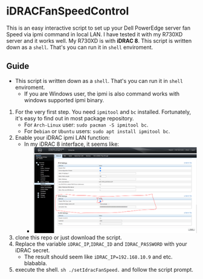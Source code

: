 # iDRACFanSpeedControl
This is an easy interactive script to set up your Dell PowerEdge server fan Speed via ipmi command in local LAN.
I have tested it with my R730XD server and it works well. My R730XD is with **iDRAC 8**.
This script is written down as a `shell`. That's you can run it in `shell` enviroment.


## Guide
+ This script is written down as a `shell`. That's you can run it in `shell` enviroment.
  + If you are Windows user, the ipmi is also command works with windows supported ipmi binary.
1. For the very first step. You need `ipmitool` and `bc` installed. Fortunately, it's easy to find out in most package repository.
   + For `Arch-Linux` user: `sudo pacman -S ipmitool bc`.
   + For `Debian` or `Ubuntu` users: `sudo apt install ipmitool bc`.
2. Enable your iDRAC ipmi LAN function:
   + In my iDRAC 8 interface, it seems like:
     + ![Alt text](/imgaes/image.png)
3. clone this repo or just download the script.
4. Replace the variable `iDRAC_IP`,`IDRAC_ID` and `IDRAC_PASSWORD` with your iDRAC secret.
   + The result should seem like `iDRAC_IP=192.168.10.9` and etc. blababla.
5. execute the shell. `sh ./setIdracFanSpeed.` and follow the script prompt.
